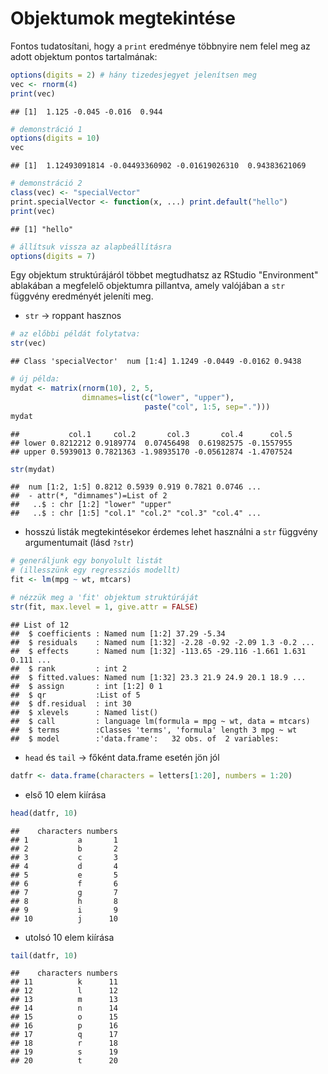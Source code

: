 # Objektumok megtekintése

Fontos tudatosítani, hogy a `print` eredménye többnyire nem felel meg az adott
objektum pontos tartalmának:


```r
options(digits = 2) # hány tizedesjegyet jelenítsen meg
vec <- rnorm(4)
print(vec)
```

```
## [1]  1.125 -0.045 -0.016  0.944
```

```r
# demonstráció 1
options(digits = 10)
vec
```

```
## [1]  1.12493091814 -0.04493360902 -0.01619026310  0.94383621069
```

```r
# demonstráció 2
class(vec) <- "specialVector"
print.specialVector <- function(x, ...) print.default("hello")
print(vec)
```

```
## [1] "hello"
```

```r
# állítsuk vissza az alapbeállításra
options(digits = 7)
```


Egy objektum struktúrájáról többet megtudhatsz az RStudio "Environment" ablakában
a megfelelő objektumra pillantva, amely valójában a `str` függvény eredményét 
jeleníti meg.

- `str` -> roppant hasznos

```r
# az előbbi példát folytatva:
str(vec)
```

```
## Class 'specialVector'  num [1:4] 1.1249 -0.0449 -0.0162 0.9438
```

```r
# új példa:
mydat <- matrix(rnorm(10), 2, 5, 
                dimnames=list(c("lower", "upper"),
                              paste("col", 1:5, sep=".")))
mydat
```

```
##           col.1     col.2       col.3       col.4      col.5
## lower 0.8212212 0.9189774  0.07456498  0.61982575 -0.1557955
## upper 0.5939013 0.7821363 -1.98935170 -0.05612874 -1.4707524
```

```r
str(mydat)
```

```
##  num [1:2, 1:5] 0.8212 0.5939 0.919 0.7821 0.0746 ...
##  - attr(*, "dimnames")=List of 2
##   ..$ : chr [1:2] "lower" "upper"
##   ..$ : chr [1:5] "col.1" "col.2" "col.3" "col.4" ...
```

- hosszú listák megtekintésekor érdemes lehet használni a `str` függvény 
argumentumait (lásd `?str`)

```r
# generáljunk egy bonyolult listát 
# (illesszünk egy regressziós modellt)
fit <- lm(mpg ~ wt, mtcars)

# nézzük meg a 'fit' objektum struktúráját
str(fit, max.level = 1, give.attr = FALSE)
```

```
## List of 12
##  $ coefficients : Named num [1:2] 37.29 -5.34
##  $ residuals    : Named num [1:32] -2.28 -0.92 -2.09 1.3 -0.2 ...
##  $ effects      : Named num [1:32] -113.65 -29.116 -1.661 1.631 0.111 ...
##  $ rank         : int 2
##  $ fitted.values: Named num [1:32] 23.3 21.9 24.9 20.1 18.9 ...
##  $ assign       : int [1:2] 0 1
##  $ qr           :List of 5
##  $ df.residual  : int 30
##  $ xlevels      : Named list()
##  $ call         : language lm(formula = mpg ~ wt, data = mtcars)
##  $ terms        :Classes 'terms', 'formula' length 3 mpg ~ wt
##  $ model        :'data.frame':	32 obs. of  2 variables:
```



- `head` és `tail` -> főként data.frame esetén jön jól

```r
datfr <- data.frame(characters = letters[1:20], numbers = 1:20)
```
- első 10 elem kiírása

```r
head(datfr, 10)
```

```
##    characters numbers
## 1           a       1
## 2           b       2
## 3           c       3
## 4           d       4
## 5           e       5
## 6           f       6
## 7           g       7
## 8           h       8
## 9           i       9
## 10          j      10
```

- utolsó 10 elem kiírása

```r
tail(datfr, 10)
```

```
##    characters numbers
## 11          k      11
## 12          l      12
## 13          m      13
## 14          n      14
## 15          o      15
## 16          p      16
## 17          q      17
## 18          r      18
## 19          s      19
## 20          t      20
```

